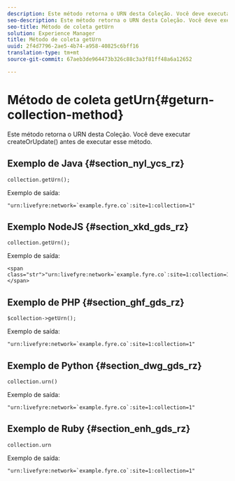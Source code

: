 ```yaml
---
description: Este método retorna o URN desta Coleção. Você deve executar createOrUpdate() antes de executar esse método.
seo-description: Este método retorna o URN desta Coleção. Você deve executar createOrUpdate() antes de executar esse método.
seo-title: Método de coleta getUrn
solution: Experience Manager
title: Método de coleta getUrn
uuid: 2f4d7796-2ae5-4b74-a958-40825c6bff16
translation-type: tm+mt
source-git-commit: 67aeb3de964473b326c88c3a3f81ff48a6a12652

---
```



# Método de coleta getUrn{#geturn-collection-method}

Este método retorna o URN desta Coleção. Você deve executar createOrUpdate() antes de executar esse método.

## Exemplo de Java {#section_nyl_ycs_rz}

```
collection.getUrn(); 
```

Exemplo de saída:

```
"urn:livefyre:network=`example.fyre.co`:site=1:collection=1" 
```

## Exemplo NodeJS {#section_xkd_gds_rz}

```
collection.getUrn(); 
```

Exemplo de saída:

```
<span class="str">"urn:livefyre:network=`example.fyre.co`:site=1:collection=1"</span>
```

## Exemplo de PHP {#section_ghf_gds_rz}

```
$collection->getUrn(); 
```

Exemplo de saída:

```
"urn:livefyre:network=`example.fyre.co`:site=1:collection=1" 
```

## Exemplo de Python {#section_dwg_gds_rz}

```
collection.urn() 
```

Exemplo de saída:

```
"urn:livefyre:network=`example.fyre.co`:site=1:collection=1" 
```

## Exemplo de Ruby {#section_enh_gds_rz}

```
collection.urn
```

Exemplo de saída:

```
"urn:livefyre:network=`example.fyre.co`:site=1:collection=1" 
```

